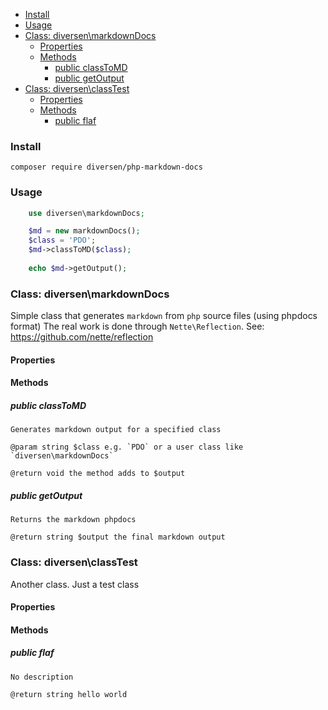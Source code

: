 

<!-- toc -->

- [Install](#install)
- [Usage](#usage)
- [Class: diversen\markdownDocs](#class-diversenmarkdowndocs)
  * [Properties](#properties)
  * [Methods](#methods)
    + [public classToMD](#public-classtomd)
    + [public getOutput](#public-getoutput)
- [Class: diversen\classTest](#class-diversenclasstest)
  * [Properties](#properties-1)
  * [Methods](#methods-1)
    + [public flaf](#public-flaf)

<!-- tocstop -->

### Install

    composer require diversen/php-markdown-docs

### Usage
~~~php
    use diversen\markdownDocs;

    $md = new markdownDocs();
    $class = 'PDO';
    $md->classToMD($class);
     
    echo $md->getOutput();
~~~

### Class: diversen\markdownDocs

Simple class that generates `markdown` from `php` source files (using phpdocs format)
The real work is done through `Nette\Reflection`. See: https://github.com/nette/reflection

#### Properties

#### Methods

##### public classToMD

    Generates markdown output for a specified class

    @param string $class e.g. `PDO` or a user class like `diversen\markdownDocs`

    @return void the method adds to $output

##### public getOutput

    Returns the markdown phpdocs

    @return string $output the final markdown output

### Class: diversen\classTest

Another class. Just a test class

#### Properties

#### Methods

##### public flaf

    No description

    @return string hello world

